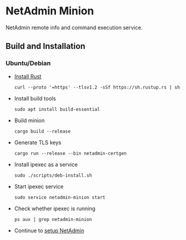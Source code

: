 # NetAdmin Minion

NetAdmin remote info and command execution service.

## Build and Installation

### Ubuntu/Debian

* [Install Rust](https://www.rust-lang.org/tools/install)
    ```
    curl --proto '=https' --tlsv1.2 -sSf https://sh.rustup.rs | sh
    ```
* Install build tools
    ```
    sudo apt install build-essential
    ```
* Build minion
    ```
    cargo build --release
    ```
* Generate TLS keys
    ```
    cargo run --release --bin netadmin-certgen
    ```
* Install ipexec as a service
    ```
    sudo ./scripts/deb-install.sh
    ```

* Start ipexec service
    ```
    sudo service netadmin-minion start
    ```

* Check whether ipexec is running
    ```
    ps aux | grep netadmin-minion
    ```
* Continue to [setup NetAdmin](#keys)
    